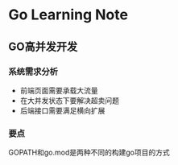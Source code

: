 # Go Learning Note

## GO高并发开发

### 系统需求分析

- 前端页面需要承载大流量
- 在大并发状态下要解决超卖问题
- 后端接口需要满足横向扩展

### 要点

GOPATH和go.mod是两种不同的构建go项目的方式
